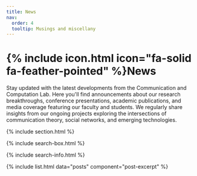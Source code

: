 ```yaml
---
title: News
nav:
  order: 4
  tooltip: Musings and miscellany
---
```


# {% include icon.html icon="fa-solid fa-feather-pointed" %}News

Stay updated with the latest developments from the Communication and Computation Lab. Here you'll find announcements about our research breakthroughs, conference presentations, academic publications, and media coverage featuring our faculty and students. We regularly share insights from our ongoing projects exploring the intersections of communication theory, social networks, and emerging technologies.

{% include section.html %}

{% include search-box.html %}


{% include search-info.html %}

{% include list.html data="posts" component="post-excerpt" %}
